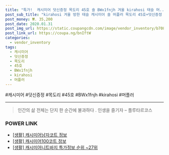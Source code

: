 ```yaml
--- 
title: "특가!  캐시미어 덧신증정 목도리 45호 숄 BWx1fnjh 겨울 kirahosi 태슬 머..." 
post_sub_title: "kirahosi 겨울 방한 태슬 캐시미어 숄 머플러 목도리 45호+덧신증정 BWx1fnjh" 
post_money: ₩. 35,200 
post_date: 2020.01.31 
post_img_url: https://static.coupangcdn.com/image/vendor_inventory/b708/92fa569023111aef7d4e4d9108b6335a7fd4da66fc6174bfbfa802ffbe99.jpg 
post_link_url: https://coupa.ng/bnIftW 
categories: 
  - vendor_inventory 
tags: 
  - 캐시미어 
  - 덧신증정 
  - 목도리 
  - 45호 
  - BWx1fnjh 
  - kirahosi 
  - 머플러 
--- 
```

  #캐시미어 #덧신증정 #목도리 #45호 #BWx1fnjh #kirahosi #머플러 
<hr> 

> 인간의 삶 전체는 단지 한 순간에 불과하다 . 인생을 즐기자 – 플루타르코스 


### POWER LINK

* <a href="https://blog.naver.com/sakai111/221768755686" target="_blank"> [생활] 캐시미어남자코트 정보 </a>
* <a href="https://blog.naver.com/sakai111/221764002497" target="_blank"> [생활] 캐시미어100코트 정보 </a>
* <a href="https://blog.naver.com/sakai111/221779736354" target="_blank"> [생활] 캐시미어니트바지 특가정보 순위 ~27위</a>
